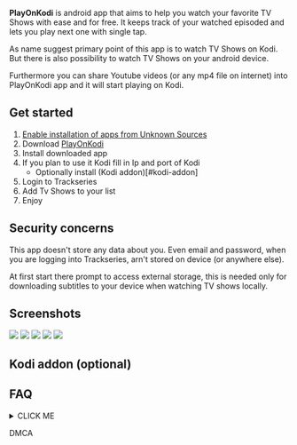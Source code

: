 <script type="text/javascript src="/assets/js/index.js">
</script>

**PlayOnKodi** is android app that aims to help you watch your favorite TV Shows with ease and for free.
It keeps track of your watched episoded and lets you play next one with single tap.

As name suggest primary point of this app is to watch TV Shows on Kodi. 
But there is also possibility to watch TV Shows on your android device.

Furthermore you can share Youtube videos (or any mp4 file on internet) into PlayOnKodi app and it will start playing on Kodi.

## Get started
1. [Enable installation of apps from Unknown Sources](https://www.applivery.com/docs/troubleshooting/android-unknown-sources)
2. Download [PlayOnKodi](play-on-kodi-update-server.herokuapp.com/download/latest/sk.p1ro.playonkodi)
3. Install downloaded app
4. If you plan to use it Kodi fill in Ip and port of Kodi
	* Optionally install (Kodi addon)[#kodi-addon]
5. Login to Trackseries
6. Add Tv Shows to your list
7. Enjoy
	
## Security concerns
This app doesn't store any data about you.
Even email and password, when you are logging into Trackseries, arn't stored on device (or anywhere else).

At first start there prompt to access external storage, this is needed only for downloading subtitles to your device when watching TV shows locally.

## Screenshots
![](/assets/images/1.png)
![](/assets/images/2.png)
![](/assets/images/3.png)
![](/assets/images/4.png)
![](/assets/images/5.png)

## Kodi addon (optional)

## FAQ

<details><summary>CLICK ME</summary>
<p>

#### yes, even hidden code blocks!

```python
print("hello world!")
```

</p>
</details>

DMCA
